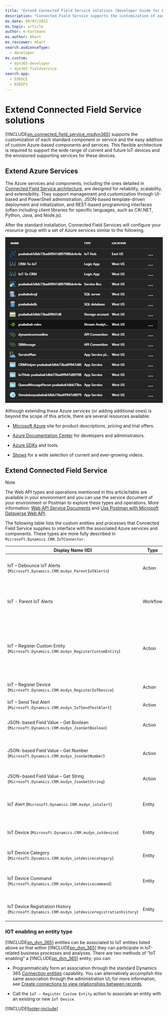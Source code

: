 ```yaml
---
title: "Extend Connected Field Service solutions (Developer Guide for Dynamics 365) | MicrosoftDocs"
description: "Connected Field Service supports the customization of each standard component or service and the easy addition of custom Azure-based components and services."
ms.date: 09/07/2022
ms.topic: article
author: m-hartmann
ms.author: mhart
ms.reviewer: mhart
search.audienceType: 
  - developer
ms.custom: 
  - dyn365-developer
  - dyn365-fieldservice
search.app: 
  - D365CE
  - D365FS
---
```


# Extend Connected Field Service solutions

[!INCLUDE[pn_connected_field_service_msdyn365](../../includes/pn-connected-field-service-msdyn365.md)] supports the customization of each standard component or service and the easy addition of custom Azure-based components and services. This flexible architecture is required to support the wide range of current and future IoT devices and the envisioned supporting services for these devices.  
  
## Extend Azure Services

 The Azure services and components, including the ones detailed in [Connected Field Service architecture](connected-field-service-architecture.md), are designed for reliability, scalability, and extensibility.  They support management and customization through UI-based and PowerShell administration, JSON-based template-driven deployment and initialization, and REST-based programming interfaces (often including client libraries for specific languages, such as C#/.NET, Python, Java, and Node.js).  
  
 After the standard installation, Connected Field Services will configure your resource group with a set of Azure services similar to the following.  
  
 ![Connected Field Service Standard Azure Services.](../media/iot-standard-azure-service.jpg "Connected Field Service Standard Azure Services")  
  
 Although extending these Azure services (or adding additional ones) is beyond the scope of this article, there are several resources available:  
  
- [Microsoft Azure](https://azure.microsoft.com/) site for product descriptions, pricing and trial offers.
- [Azure Documentation Center](https://azure.microsoft.com/documentation/) for developers and administrators.
- [Azure SDKs](https://azure.microsoft.com/downloads/) and tools.
  
- [Shows](https://docs.microsoft.com/shows/) for a wide selection of current and ever-growing videos.
  
## Extend Connected Field Service

> [!NOTE]
> The Web API types and operations mentioned in this article/table are available in your environment and you can use the service document of your environment or Postman to explore these types and operations. More information: [Web API Service Documents](/power-apps/developer/data-platform/webapi/web-api-service-documents) and [Use Postman with Microsoft Dataverse Web API](/power-apps/developer/data-platform/webapi/use-postman-web-api).

The following table lists the custom entities and processes that Connected Field Service supplies to interface with the associated Azure services and components. These types are more fully described in `Microsoft.Dynamics.CRM.IoTConnector`.
  
|Display Name (ID)|Type|Description|  
|-------------------------|----------|-----------------|  
|IoT – Debounce IoT Alerts (`Microsoft.Dynamics.CRM.msdyn_ParentIoTAlerts`)|Action|Links potential redundant alerts to an existing parent alert|  
|IoT - Parent IoT Alerts|Workflow|Calls the `IoT - Debounce IoT Alerts` action and passes 60 for the `TimespanSeconds` parameter|  
|IoT – Register Custom Entity (`Microsoft.Dynamics.CRM.msdyn_RegisterCustomEntity`)|Action|Registers any custom entity that may or may not already have connected IoT devices. This action invokes the `IoT – Register Device` action.|  
|IoT – Register Device (`Microsoft.Dynamics.CRM.msdyn_RegisterIoTDevice`)|Action|Publishes the registration requests for an IoT device|  
|IoT – Send Test Alert (`Microsoft.Dynamics.CRM.msdyn_IoTSendTestAlert`)|Action|*Reserved for future use*|  
|JSON-based Field Value – Get Boolean (`Microsoft.Dynamics.CRM.msdyn_JsonGetBoolean`)|Action|Reads a Boolean property in the specified JSON object|  
|JSON-based Field Value – Get Number (`Microsoft.Dynamics.CRM.msdyn_JsonGetNumber`)|Action|Reads a numeric property in the specified JSON object|  
|JSON-based Field Value – Get String (`Microsoft.Dynamics.CRM.msdyn_JsonGetString`)|Action|Reads a string property in the specified JSON object|  
|IoT Alert (`Microsoft.Dynamics.CRM.msdyn_iotalert`)|Entity|Represents a notable event sent from the associated IoT Hub|  
|IoT Device (`Microsoft.Dynamics.CRM.msdyn_iotdevice`)|Entity|Represents a connected device that can be registered with a IoT Hub|  
|IoT Device Category (`Microsoft.Dynamics.CRM.msdyn_iotdevicecategory`)|Entity|Represents a logical grouping of IoT devices|  
|IoT Device Command (`Microsoft.Dynamics.CRM.msdyn_iotdevicecommand`)|Entity|Represents an outgoing message to a device connected to the IoT Hub|  
|IoT Device Registration History (`Microsoft.Dynamics.CRM.msdyn_iotdeviceregistrationhistory`)|Entity|Tracks registration activities of an IoT device|  
  
### IOT enabling an entity type

 [!INCLUDE[pn_dyn_365](../../includes/pn-dyn-365.md)] entities can be associated to IoT entities listed above so that within [!INCLUDE[pn_dyn_365](../../includes/pn-dyn-365.md)] they can participate in IoT-related business processes and analyses. There are two methods of “IoT enabling” a [!INCLUDE[pn_dyn_365](../../includes/pn-dyn-365.md)] entity; you can:  
  
- Programmatically form an association through the standard Dynamics 365 [Connection entities](../../developer/connection-entities.md) capability. You can alternatively accomplish this same association through the administration UI; for more information, see [Create connections to view relationships between records](/dynamics365/customerengagement/on-premises/basics/create-connections-view-relationships-between-records).  
  
- Call the `IoT – Register Custom Entity` action to associate an entity with an existing or new `IoT Device`.  

[!INCLUDE[footer-include](../../includes/footer-banner.md)]
